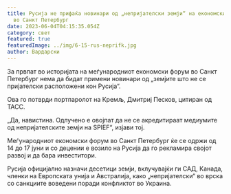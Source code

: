 ```yaml
---
title: Русија не прифаќа новинари од „непријателски земји“ на економскиот форум
  во Санкт Петербург
date: 2023-06-04T04:15:35.054Z
category: свет
featured: true
featuredImage: ../img/6-15-rus-neprifk.jpg
author: Вардарски
---
```

За првпат во историјата на меѓународниот економски форум во Санкт Петербург нема да бидат примени новинари од „земјите што не се пријателски расположени кон Русија“.

Ова го потврди портпаролот на Кремљ, Дмитриј Песков, цитиран од ТАСС.

„Да, навистина. Одлучено е овојпат да не се акредитираат медиумите од непријателските земји на SPIEF“, изјави тој.

Меѓународниот економски форум во Санкт Петербург ќе се одржи од 14 до 17 јуни и со децении е возило на Русија да го рекламира својот развој и да бара инвеститори.

Русија официјално назначи десетици земји, вклучувајќи ги САД, Канада, членки на Европската унија и Австралија, како „непријателски“ во врска со санкциите воведени поради конфликтот во Украина.